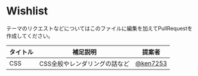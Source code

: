 # Wishlist

テーマのリクエストなどについてはこのファイルに編集を加えてPullRequestを作成してください。

| タイトル | 補足説明                      | 提案者                                                   |
| -------- | ----------------------------- | -------------------------------------------------------- |
| CSS      | CSS全般やレンダリングの話など | [@ken7253](https://bsky.app/profile/ken7253.bsky.social) |
